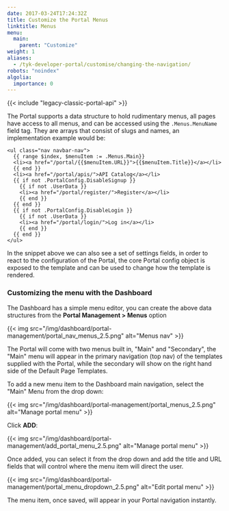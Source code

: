 ```yaml
---
date: 2017-03-24T17:24:32Z
title: Customize the Portal Menus
linktitle: Menus
menu:
  main:
    parent: "Customize"
weight: 1 
aliases:
  - /tyk-developer-portal/customise/changing-the-navigation/
robots: "noindex"
algolia:
  importance: 0
---
```


{{< include "legacy-classic-portal-api" >}}

The Portal supports a data structure to hold rudimentary menus, all pages have access to all menus, and can be accessed using the `.Menus.MenuName` field tag. They are arrays that consist of slugs and names, an implementation example would be:

```{.copyWrapper}
<ul class="nav navbar-nav">
  {{ range $index, $menuItem := .Menus.Main}}
  <li><a href="/portal/{{$menuItem.URL}}">{{$menuItem.Title}}</a></li>
  {{ end }}
  <li><a href="/portal/apis/">API Catalog</a></li>
  {{ if not .PortalConfig.DisableSignup }}
    {{ if not .UserData }}
    <li><a href="/portal/register/">Register</a></li>
    {{ end }}
  {{ end }}
  {{ if not .PortalConfig.DisableLogin }}
    {{ if not .UserData }}
    <li><a href="/portal/login/">Log in</a></li>
    {{ end }}
  {{ end }}
</ul>
```

In the snippet above we can also see a set of settings fields, in order to react to the configuration of the Portal, the core Portal config object is exposed to the template and can be used to change how the template is rendered.

### Customizing the menu with the Dashboard

The Dashboard has a simple menu editor, you can create the above data structures from the **Portal Management > Menus** option

{{< img src="/img/dashboard/portal-management/portal_nav_menus_2.5.png" alt="Menus nav" >}}

The Portal will come with two menus built in, "Main" and "Secondary", the "Main" menu will appear in the primary navigation (top nav) of the templates supplied with the Portal, while the secondary will show on the right hand side of the Default Page Templates.

To add a new menu item to the Dashboard main navigation, select the "Main" Menu from the drop down:

{{< img src="/img/dashboard/portal-management/portal_menus_2.5.png" alt="Manage portal menu" >}}

Click **ADD**:

{{< img src="/img/dashboard/portal-management/add_portal_menu_2.5.png" alt="Manage portal menu" >}}

Once added, you can select it from the drop down and add the title and URL fields that will control where the menu item will direct the user.

{{< img src="/img/dashboard/portal-management/portal_menu_dropdown_2.5.png" alt="Edit portal menu" >}}

The menu item, once saved, will appear in your Portal navigation instantly.
